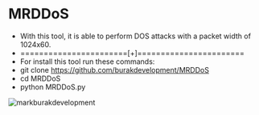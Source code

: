 # MRDDoS

* With this tool, it is able to perform DOS attacks with a packet width of 1024x60.
* =======================[+]=======================
* For install this tool run these commands:
* git clone https://github.com/burakdevelopment/MRDDoS
* cd MRDDoS
* python MRDDoS.py


![markburakdevelopment](https://github.com/user-attachments/assets/cf943c71-c6e9-4e18-a9a6-f27d102c12d8)

